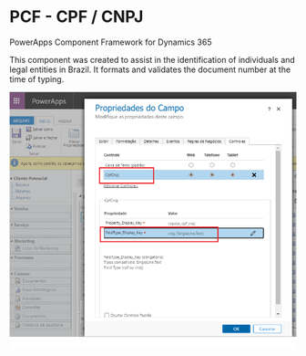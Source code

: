 # PCF - CPF / CNPJ
PowerApps Component Framework for Dynamics 365

This component was created to assist in the identification of individuals and legal entities in Brazil. It formats and validates the document number at the time of typing.

 ![config](Images/CpfCnpj_pcf_config.png)
 
 
